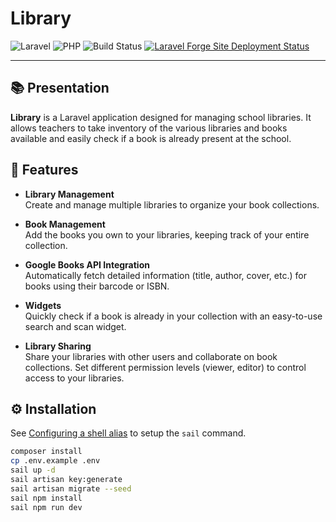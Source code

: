 # Library

![Laravel](https://img.shields.io/badge/Laravel-12.x-red?logo=laravel)
![PHP](https://img.shields.io/badge/PHP-8.4-blue?logo=php)
![Build Status](https://img.shields.io/github/actions/workflow/status/hicharly/library/tests.yml?branch=main&logo=github)
[![Laravel Forge Site Deployment Status](https://img.shields.io/endpoint?url=https%3A%2F%2Fforge.laravel.com%2Fsite-badges%2Fdc4168d8-0af4-4cc4-aa6d-da154978f379%3Fdate%3D1&style=plastic)](https://forge.laravel.com/servers/954062/sites/2831007)

---

## 📚 Presentation
**Library** is a Laravel application designed for managing school libraries.
It allows teachers to take inventory of the various libraries and books available and easily check if a book is already present at the school.

## 📖 Features
- **Library Management**  
  Create and manage multiple libraries to organize your book collections.

- **Book Management**  
  Add the books you own to your libraries, keeping track of your entire collection.

- **Google Books API Integration**  
  Automatically fetch detailed information (title, author, cover, etc.) for books using their barcode or ISBN.

- **Widgets**  
  Quickly check if a book is already in your collection with an easy-to-use search and scan widget.

- **Library Sharing**  
  Share your libraries with other users and collaborate on book collections. Set different permission levels (viewer, editor) to control access to your libraries.

## ⚙️ Installation
See [Configuring a shell alias](https://laravel.com/docs/12.x/sail#configuring-a-shell-alias) to setup the `sail` command.

````bash
composer install
cp .env.example .env
sail up -d
sail artisan key:generate
sail artisan migrate --seed
sail npm install
sail npm run dev
````
